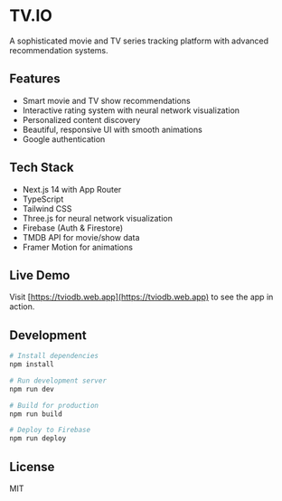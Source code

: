 # TV.IO

A sophisticated movie and TV series tracking platform with advanced recommendation systems.

## Features

- Smart movie and TV show recommendations
- Interactive rating system with neural network visualization
- Personalized content discovery
- Beautiful, responsive UI with smooth animations
- Google authentication

## Tech Stack

- Next.js 14 with App Router
- TypeScript
- Tailwind CSS
- Three.js for neural network visualization
- Firebase (Auth & Firestore)
- TMDB API for movie/show data
- Framer Motion for animations

## Live Demo

Visit [https://tviodb.web.app](https://tviodb.web.app) to see the app in action.

## Development

```bash
# Install dependencies
npm install

# Run development server
npm run dev

# Build for production
npm run build

# Deploy to Firebase
npm run deploy
```

## License

MIT 